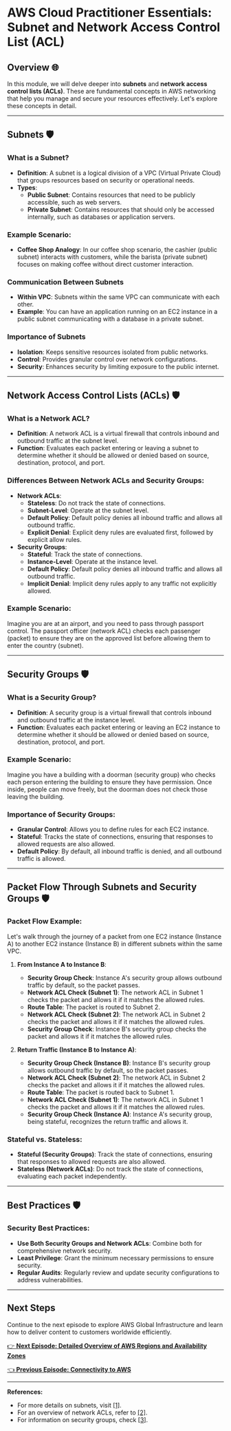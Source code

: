 # AWS Cloud Practitioner Essentials: Subnet and Network Access Control List (ACL)

## Overview 🌐

In this module, we will delve deeper into **subnets** and **network access control lists (ACLs)**. These are fundamental concepts in AWS networking that help you manage and secure your resources effectively. Let's explore these concepts in detail.

---

## Subnets 🛡️

### What is a Subnet?
- **Definition**: A subnet is a logical division of a VPC (Virtual Private Cloud) that groups resources based on security or operational needs.
- **Types**:
  - **Public Subnet**: Contains resources that need to be publicly accessible, such as web servers.
  - **Private Subnet**: Contains resources that should only be accessed internally, such as databases or application servers.

### Example Scenario:
- **Coffee Shop Analogy**: In our coffee shop scenario, the cashier (public subnet) interacts with customers, while the barista (private subnet) focuses on making coffee without direct customer interaction.

### Communication Between Subnets
- **Within VPC**: Subnets within the same VPC can communicate with each other.
- **Example**: You can have an application running on an EC2 instance in a public subnet communicating with a database in a private subnet.

### Importance of Subnets
- **Isolation**: Keeps sensitive resources isolated from public networks.
- **Control**: Provides granular control over network configurations.
- **Security**: Enhances security by limiting exposure to the public internet.

---

## Network Access Control Lists (ACLs) 🛡️

### What is a Network ACL?
- **Definition**: A network ACL is a virtual firewall that controls inbound and outbound traffic at the subnet level.
- **Function**: Evaluates each packet entering or leaving a subnet to determine whether it should be allowed or denied based on source, destination, protocol, and port.

### Differences Between Network ACLs and Security Groups:
- **Network ACLs**:
  - **Stateless**: Do not track the state of connections.
  - **Subnet-Level**: Operate at the subnet level.
  - **Default Policy**: Default policy denies all inbound traffic and allows all outbound traffic.
  - **Explicit Denial**: Explicit deny rules are evaluated first, followed by explicit allow rules.
- **Security Groups**:
  - **Stateful**: Track the state of connections.
  - **Instance-Level**: Operate at the instance level.
  - **Default Policy**: Default policy denies all inbound traffic and allows all outbound traffic.
  - **Implicit Denial**: Implicit deny rules apply to any traffic not explicitly allowed.

### Example Scenario:
Imagine you are at an airport, and you need to pass through passport control. The passport officer (network ACL) checks each passenger (packet) to ensure they are on the approved list before allowing them to enter the country (subnet).

---

## Security Groups 🛡️

### What is a Security Group?
- **Definition**: A security group is a virtual firewall that controls inbound and outbound traffic at the instance level.
- **Function**: Evaluates each packet entering or leaving an EC2 instance to determine whether it should be allowed or denied based on source, destination, protocol, and port.

### Example Scenario:
Imagine you have a building with a doorman (security group) who checks each person entering the building to ensure they have permission. Once inside, people can move freely, but the doorman does not check those leaving the building.

### Importance of Security Groups:
- **Granular Control**: Allows you to define rules for each EC2 instance.
- **Stateful**: Tracks the state of connections, ensuring that responses to allowed requests are also allowed.
- **Default Policy**: By default, all inbound traffic is denied, and all outbound traffic is allowed.

---

## Packet Flow Through Subnets and Security Groups 🛡️

### Packet Flow Example:
Let's walk through the journey of a packet from one EC2 instance (Instance A) to another EC2 instance (Instance B) in different subnets within the same VPC.

1. **From Instance A to Instance B**:
   - **Security Group Check**: Instance A's security group allows outbound traffic by default, so the packet passes.
   - **Network ACL Check (Subnet 1)**: The network ACL in Subnet 1 checks the packet and allows it if it matches the allowed rules.
   - **Route Table**: The packet is routed to Subnet 2.
   - **Network ACL Check (Subnet 2)**: The network ACL in Subnet 2 checks the packet and allows it if it matches the allowed rules.
   - **Security Group Check**: Instance B's security group checks the packet and allows it if it matches the allowed rules.

2. **Return Traffic (Instance B to Instance A)**:
   - **Security Group Check (Instance B)**: Instance B's security group allows outbound traffic by default, so the packet passes.
   - **Network ACL Check (Subnet 2)**: The network ACL in Subnet 2 checks the packet and allows it if it matches the allowed rules.
   - **Route Table**: The packet is routed back to Subnet 1.
   - **Network ACL Check (Subnet 1)**: The network ACL in Subnet 1 checks the packet and allows it if it matches the allowed rules.
   - **Security Group Check (Instance A)**: Instance A's security group, being stateful, recognizes the return traffic and allows it.

### Stateful vs. Stateless:
- **Stateful (Security Groups)**: Track the state of connections, ensuring that responses to allowed requests are also allowed.
- **Stateless (Network ACLs)**: Do not track the state of connections, evaluating each packet independently.

---

## Best Practices 🛡️

### Security Best Practices:
- **Use Both Security Groups and Network ACLs**: Combine both for comprehensive network security.
- **Least Privilege**: Grant the minimum necessary permissions to ensure security.
- **Regular Audits**: Regularly review and update security configurations to address vulnerabilities.

---

## Next Steps
Continue to the next episode to explore AWS Global Infrastructure and learn how to deliver content to customers worldwide efficiently.

[👉 **Next Episode: Detailed Overview of AWS Regions and Availability Zones**](https://aws.amazon.com/about-aws/global-infrastructure/)

[👈 **Previous Episode: Connectivity to AWS**](https://aws.amazon.com/vpc/)

---

**References:**
- For more details on subnets, visit [[1]](https://aws.amazon.com/vpc/subnets/).
- For an overview of network ACLs, refer to [[2]](https://docs.aws.amazon.com/vpc/latest/userguide/vpc-network-acls.html).
- For information on security groups, check [[3]](https://docs.aws.amazon.com/AWSEC2/latest/UserGuide/security-groups.html).